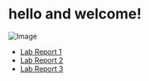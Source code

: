 # hello and welcome!

![Image](https://64.media.tumblr.com/7d5fa05b7787bcb5af28316bbe4f3253/790a75680fb7efb9-d0/s400x600/f9600b9238cb6b3973500fc22c6eaeb3576c69a6.jpg)

* [Lab Report 1](lab-report-1-week-2.html) <br />
* [Lab Report 2](lab-report-2-week-4.html) <br />
* [Lab Report 3](lab-report-3-week-6.html) <br>